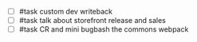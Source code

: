 - [ ] #task custom dev writeback
- [ ] #task talk about storefront release and sales
- [ ] #task CR and mini bugbash the commons webpack